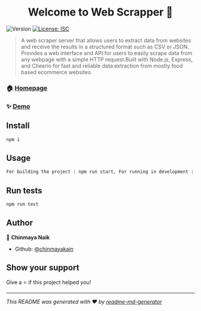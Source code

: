 <h1 align="center">Welcome to Web Scrapper 👋</h1>
<p>
  <img alt="Version" src="https://img.shields.io/badge/version-1.0.0-blue.svg?cacheSeconds=2592000" />
  <a href="#" target="_blank">
    <img alt="License: ISC" src="https://img.shields.io/badge/License-ISC-yellow.svg" />
  </a>
</p>

> A web scraper server that allows users to extract data from websites and receive the results in a structured format such as CSV or JSON. Provides a web interface and API for users to easily scrape data from any webpage with a simple HTTP request.Built with Node.js, Express, and Cheerio for fast and reliable data extraction from mostly food based ecommerce websites.

### 🏠 [Homepage](https://devoura-production.up.railway.app/)

### ✨ [Demo](https://devoura-production.up.railway.app/)

## Install

```sh
npm i
```

## Usage

```sh
For building the project : npm run start, For running in development : npm run dev
```

## Run tests

```sh
npm run test
```

## Author

👤 **Chinmaya Naik**

* Github: [@chinmayakain](https://github.com/chinmayakain)

## Show your support

Give a ⭐️ if this project helped you!

***
_This README was generated with ❤️ by [readme-md-generator](https://github.com/kefranabg/readme-md-generator)_